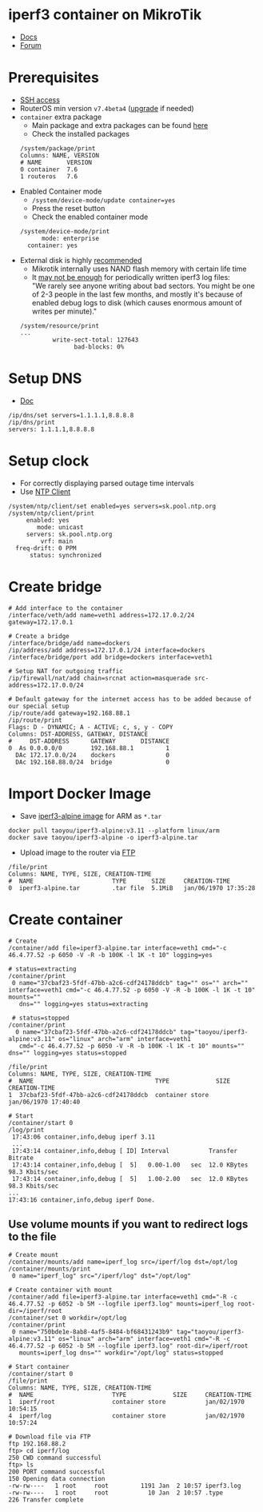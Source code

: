 # iperf3 container on MikroTik
- [Docs](https://help.mikrotik.com/docs/display/ROS/Container)
- [Forum](https://forum.mikrotik.com/viewtopic.php?t=178383)

# Prerequisites
- [SSH access](maintenance/-/wikis/Wi-Fi#ssh-interface)
- RouterOS min version `v7.4beta4` ([upgrade]((https://help.mikrotik.com/docs/display/ROS/Upgrading+and+installation)) if needed)
- `container` extra package
  - Main package and extra packages can be found [here](https://mikrotik.com/download)
  - Check the installed packages
  ```
  /system/package/print
  Columns: NAME, VERSION
  # NAME       VERSION
  0 container  7.6    
  1 routeros   7.6
  ```
- Enabled Container mode
  - `/system/device-mode/update container=yes`
  - Press the reset button
  - Check the enabled container mode
  ```
  /system/device-mode/print
        mode: enterprise
    container: yes
  ```
- External disk is highly [recommended](https://help.mikrotik.com/docs/display/ROS/Container)
  - Mikrotik internally uses NAND flash memory with certain life time
  - It [may not be enough](https://forum.mikrotik.com/viewtopic.php?f=2&t=60963#p316934) for periodically written iperf3 log files:  
    "We rarely see anyone writing about bad sectors. You might be one of 2-3 people in the last few months, and mostly it's because of enabled debug logs to disk (which causes enormous amount of writes per minute)."
  ```
  /system/resource/print
  ...
           write-sect-total: 127643
                 bad-blocks: 0%
  ```

# Setup DNS
- [Doc](https://help.mikrotik.com/docs/display/ROS/DNS)
```
/ip/dns/set servers=1.1.1.1,8.8.8.8
/ip/dns/print
servers: 1.1.1.1,8.8.8.8
```

# Setup clock
- For correctly displaying parsed outage time intervals
- Use [NTP Client](https://ekonetcomp.blogspot.com/2018/11/ntp-client-setup.html)
```
/system/ntp/client/set enabled=yes servers=sk.pool.ntp.org
/system/ntp/client/print
     enabled: yes
        mode: unicast
     servers: sk.pool.ntp.org
         vrf: main
  freq-drift: 0 PPM
      status: synchronized
```


# Create bridge
```
# Add interface to the container
/interface/veth/add name=veth1 address=172.17.0.2/24 gateway=172.17.0.1

# Create a bridge
/interface/bridge/add name=dockers
/ip/address/add address=172.17.0.1/24 interface=dockers
/interface/bridge/port add bridge=dockers interface=veth1

# Setup NAT for outgoing traffic
/ip/firewall/nat/add chain=srcnat action=masquerade src-address=172.17.0.0/24

# Default gateway for the internet access has to be added because of our special setup
/ip/route/add gateway=192.168.88.1
/ip/route/print
Flags: D - DYNAMIC; A - ACTIVE; c, s, y - COPY
Columns: DST-ADDRESS, GATEWAY, DISTANCE
#     DST-ADDRESS      GATEWAY       DISTANCE
0  As 0.0.0.0/0        192.168.88.1         1
  DAc 172.17.0.0/24    dockers              0
  DAc 192.168.88.0/24  bridge               0
```

# Import Docker Image
- Save [iperf3-alpine image](https://hub.docker.com/r/taoyou/iperf3-alpine) for ARM as `*.tar`
```
docker pull taoyou/iperf3-alpine:v3.11 --platform linux/arm
docker save taoyou/iperf3-alpine -o iperf3-alpine.tar
```

- Upload image to the router via [FTP](https://git.ifne.eu/dnation/infra/maintenance/-/wikis/Wi-Fi#ssh-interface)
```
/file/print
Columns: NAME, TYPE, SIZE, CREATION-TIME
#  NAME                      TYPE       SIZE     CREATION-TIME       
0  iperf3-alpine.tar         .tar file  5.1MiB   jan/06/1970 17:35:28
```

# Create container
```
# Create
/container/add file=iperf3-alpine.tar interface=veth1 cmd="-c 46.4.77.52 -p 6050 -V -R -b 100K -l 1K -t 10" logging=yes

# status=extracting
/container/print
 0 name="37cbaf23-5fdf-47bb-a2c6-cdf24178ddcb" tag="" os="" arch="" interface=veth1 cmd="-c 46.4.77.52 -p 6050 -V -R -b 100K -l 1K -t 10" mounts="" 
   dns="" logging=yes status=extracting

 # status=stopped
/container/print
  0 name="37cbaf23-5fdf-47bb-a2c6-cdf24178ddcb" tag="taoyou/iperf3-alpine:v3.11" os="linux" arch="arm" interface=veth1 
   cmd="-c 46.4.77.52 -p 6050 -V -R -b 100K -l 1K -t 10" mounts="" dns="" logging=yes status=stopped 

/file/print
Columns: NAME, TYPE, SIZE, CREATION-TIME
#  NAME                                  TYPE             SIZE     CREATION-TIME       
1  37cbaf23-5fdf-47bb-a2c6-cdf24178ddcb  container store           jan/06/1970 17:40:40

# Start
/container/start 0
/log/print
 17:43:06 container,info,debug iperf 3.11
 ...
 17:43:14 container,info,debug [ ID] Interval           Transfer     Bitrate
 17:43:14 container,info,debug [  5]   0.00-1.00   sec  12.0 KBytes  98.3 Kbits/sec                  
 17:43:14 container,info,debug [  5]   1.00-2.00   sec  12.0 KBytes  98.3 Kbits/sec                  
...
17:43:16 container,info,debug iperf Done.
```

## Use volume mounts if you want to redirect logs to the file
```
# Create mount
/container/mounts/add name=iperf_log src=/iperf/log dst=/opt/log
/container/mounts/print
 0 name="iperf_log" src="/iperf/log" dst="/opt/log"

# Create container with mount
/container/add file=iperf3-alpine.tar interface=veth1 cmd="-R -c 46.4.77.52 -p 6052 -b 5M --logfile iperf3.log" mounts=iperf_log root-dir=/iperf/root
/container/set 0 workdir=/opt/log
/container/print
 0 name="750bde1e-8ab8-4af5-8484-bf68431243b9" tag="taoyou/iperf3-alpine:v3.11" os="linux" arch="arm" interface=veth1 cmd="-R -c 46.4.77.52 -p 6052 -b 5M --logfile iperf3.log" root-dir=/iperf/root 
   mounts=iperf_log dns="" workdir="/opt/log" status=stopped

# Start container
/container/start 0
/file/print
Columns: NAME, TYPE, SIZE, CREATION-TIME
#  NAME                      TYPE             SIZE     CREATION-TIME       
1  iperf/root                container store           jan/02/1970 10:54:15
4  iperf/log                 container store           jan/02/1970 10:57:24

# Download file via FTP
ftp 192.168.88.2
ftp> cd iperf/log
250 CWD command successful
ftp> ls
200 PORT command successful
150 Opening data connection
-rw-rw----   1 root     root         1191 Jan  2 10:57 iperf3.log
-rw-rw----   1 root     root           10 Jan  2 10:57 .type
226 Transfer complete
```
